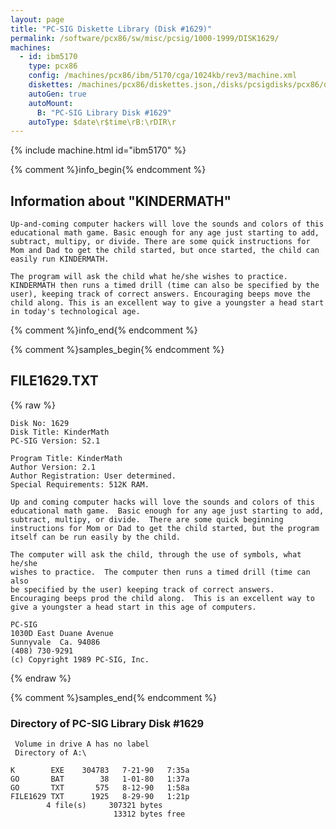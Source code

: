 ```yaml
---
layout: page
title: "PC-SIG Diskette Library (Disk #1629)"
permalink: /software/pcx86/sw/misc/pcsig/1000-1999/DISK1629/
machines:
  - id: ibm5170
    type: pcx86
    config: /machines/pcx86/ibm/5170/cga/1024kb/rev3/machine.xml
    diskettes: /machines/pcx86/diskettes.json,/disks/pcsigdisks/pcx86/diskettes.json
    autoGen: true
    autoMount:
      B: "PC-SIG Library Disk #1629"
    autoType: $date\r$time\rB:\rDIR\r
---
```


{% include machine.html id="ibm5170" %}

{% comment %}info_begin{% endcomment %}

## Information about "KINDERMATH"

    Up-and-coming computer hackers will love the sounds and colors of this
    educational math game. Basic enough for any age just starting to add,
    subtract, multipy, or divide. There are some quick instructions for
    Mom and Dad to get the child started, but once started, the child can
    easily run KINDERMATH.
    
    The program will ask the child what he/she wishes to practice.
    KINDERMATH then runs a timed drill (time can also be specified by the
    user), keeping track of correct answers. Encouraging beeps move the
    child along. This is an excellent way to give a youngster a head start
    in today's technological age.
{% comment %}info_end{% endcomment %}

{% comment %}samples_begin{% endcomment %}

## FILE1629.TXT

{% raw %}
```
Disk No: 1629                                                           
Disk Title: KinderMath                                                  
PC-SIG Version: S2.1                                                    
                                                                        
Program Title: KinderMath                                               
Author Version: 2.1                                                     
Author Registration: User determined.                                   
Special Requirements: 512K RAM.                                         
                                                                        
Up and coming computer hacks will love the sounds and colors of this    
educational math game.  Basic enough for any age just starting to add,  
subtract, multipy, or divide.  There are some quick beginning           
instructions for Mom or Dad to get the child started, but the program   
itself can be run easily by the child.                                  
                                                                        
The computer will ask the child, through the use of symbols, what he/she
wishes to practice.  The computer then runs a timed drill (time can also
be specified by the user) keeping track of correct answers.             
Encouraging beeps prod the child along.  This is an excellent way to    
give a youngster a head start in this age of computers.                 
                                                                        
PC-SIG                                                                  
1030D East Duane Avenue                                                 
Sunnyvale  Ca. 94086                                                    
(408) 730-9291                                                          
(c) Copyright 1989 PC-SIG, Inc.                                         
```
{% endraw %}

{% comment %}samples_end{% endcomment %}

### Directory of PC-SIG Library Disk #1629

     Volume in drive A has no label
     Directory of A:\

    K        EXE    304783   7-21-90   7:35a
    GO       BAT        38   1-01-80   1:37a
    GO       TXT       575   8-12-90   1:58a
    FILE1629 TXT      1925   8-29-90   1:21p
            4 file(s)     307321 bytes
                           13312 bytes free
